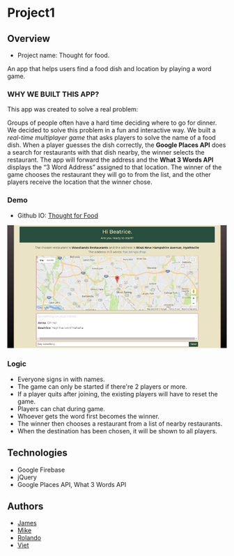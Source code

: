 # Project1

## Overview
* Project name: Thought for food.

An app that helps users find a food dish and location by playing a word game.

### WHY WE BUILT THIS APP?

This app was created to solve a real problem:

Groups of people often have a hard time deciding where to go for dinner. We decided to solve this problem in a fun and interactive way. We built a *real-time multiplayer game* that asks players to solve the name of a food dish. When a player guesses the dish correctly, the **Google Places API** does a search for restaurants with that dish nearby, the winner selects the restaurant. The app will forward the address and the **What 3 Words API** displays the “3 Word Address” assigned to that location. The winner of the game chooses the restaurant they will go to from the list, and the other players receive the location that the winner chose.

### Demo
* Github IO: [Thought for Food](https://nguyendviet.github.io/Project1/)
<img src="https://github.com/nguyendviet/Project1/blob/master/github.png" width="800"/>

### Logic
* Everyone signs in with names.
* The game can only be started if there're 2 players or more.
* If a player quits after joining, the existing players will have to reset the game.
* Players can chat during game.
* Whoever gets the word first becomes the winner.
* The winner then chooses a restaurant from a list of nearby restaurants.
* When the destination has been chosen, it will be shown to all players.

## Technologies
* Google Firebase
* jQuery
* Google Places API, What 3 Words API

## Authors
* [James](https://github.com/jimboneely)
* [Mike](https://github.com/MikeYencha)
* [Rolando](https://github.com/rcintron1)
* [Viet](https://github.com/nguyendviet)
